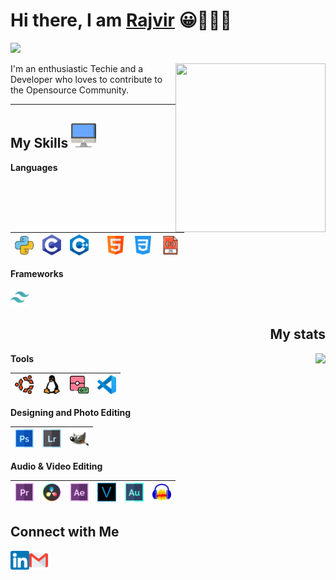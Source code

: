 
<h1>Hi there, I am <a href="https://ItzRajvirSingh.github.io" target="_blank">Rajvir</a> 😀🙋🏽‍♂️</h1> 

![](https://visitor-badge.glitch.me/badge?page_id=ItzRajvirSingh) 

<img align='right' src="https://media.giphy.com/media/v1.Y2lkPTc5MGI3NjExcWh4bzRldTVkeG0xem5kZ2tydnJlbW9tc3FpZ2t1aWV1NHhxbWhvcSZlcD12MV9pbnRlcm5hbF9naWZfYnlfaWQmY3Q9Zw/QDjpIL6oNCVZ4qzGs7/giphy.gif" height ="270" width="240">


I'm an enthusiastic Techie and a Developer who loves to contribute to the Opensource Community. 

---

 ## My Skills <img alt="computer" width="40px" src="/Assets/desktop.png"/>

 **Languages**
 
 <img alt="Python" width="30px" src="/Assets/python.png"/>|<img alt="C" width="30px" src="/Assets/c-programming.png"/>|<img alt="C++" width="30px" src="/Assets/c++.png"/>||<img alt="HTML" width="30px" src="/Assets/html.png"/>|<img alt="CSS" width="30px" src="/Assets/css-3.png"/>|<img alt="JavaScript" width="30px" src="/Assets/javascript.png"/>
 |--|--|--|--|--|--|--|
 
 **Frameworks**
 
<img alt="tailwindcss" width="30px" src="/Assets/tailwindcss-icon.svg"/>



<h2 align='right'>  My stats </h2>
<img align='right' src="https://github-readme-stats.vercel.app/api?username=ItzRajvirSingh&show_icons=true&theme=radical" >
 
 **Tools**
 
 <img alt="Ubuntu" width="30px" src="/Assets/ubuntu.png"/>|<img alt="Linux" width="30px" src="/Assets/linux.png"/>|<img alt="Git" width="30px" src="/Assets/git.png"/>|<img alt="VSCode" width="30px" src="/Assets/vscode.png"/>|
 |--|--|--|--|
 
 **Designing and Photo Editing**
 
<img alt="Adobe Photoshop" width="30px" src="/Assets/photoshop.png"/>|<img alt="Adobe Lightroom" width="30px" src="/Assets/lightroom.png"/>|<img alt="Gimp" width="30px" src="/Assets/gimp-icon.svg"/>
 |--|--|--|

**Audio & Video Editing**

<img alt="Adobe Premiere Pro" width="30px" src="/Assets/premier.png"/>|<img alt="Davinci Resolve" width="30px" src="/Assets/Davinci.png"/>|<img alt="Adobe After Effects" width="30px" src="/Assets/after-effects.png"/>|<img alt="Sony Vegas" width="30px" src="/Assets/vegas.png"/>|<img alt="Adobe Audition" width="30px" src="/Assets/audition.png"/>|<img alt="Audacity" width="30px" src="/Assets/Audacity_Logo_nofilter.svg"/>
|--|--|--|--|--|--|

 **Connect with Me**
---
  [<img align="left" alt="LinkedIn - Rajvir Singh" width="30px" src="/Assets/linkedin.png" />](https://www.linkedin.com/in/rajvir-assi/)   [<img align="left" alt="Email -Rajvir Singh" width="30px" src="/Assets/gmail.png" />](mailto:itzrajviir@gmail.com)



